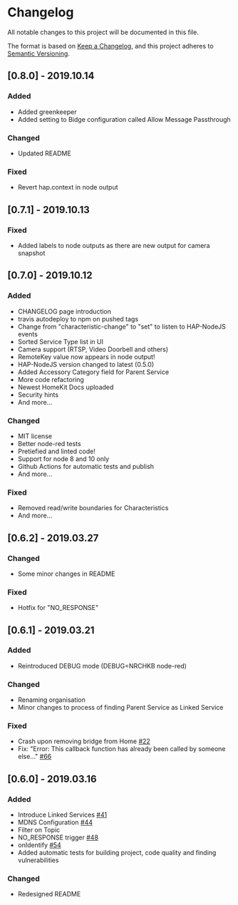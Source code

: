 # Changelog
All notable changes to this project will be documented in this file.

The format is based on [Keep a Changelog](https://keepachangelog.com/en/1.0.0/),
and this project adheres to [Semantic Versioning](https://semver.org/spec/v2.0.0.html).

## [0.8.0] - 2019.10.14
### Added
 - Added greenkeeper
 - Added setting to Bidge configuration called Allow Message Passthrough
### Changed
 - Updated README
### Fixed
 - Revert hap.context in node output


## [0.7.1] - 2019.10.13
### Fixed
 - Added labels to node outputs as there are new output for camera snapshot

## [0.7.0] - 2019.10.12
### Added
 - CHANGELOG page introduction
 - travis autodeploy to npm on pushed tags
 - Change from "characteristic-change" to "set" to listen to HAP-NodeJS events
 - Sorted Service Type list in UI
 - Camera support (RTSP, Video Doorbell and others)
 - RemoteKey value now appears in node output!
 - HAP-NodeJS version changed to latest (0.5.0)
 - Added Accessory Category field for Parent Service
 - More code refactoring
 - Newest HomeKit Docs uploaded
 - Security hints
 - And more...
### Changed
 - MIT license
 - Better node-red tests
 - Pretiefied and linted code!
 - Support for node 8 and 10 only
 - Github Actions for automatic tests and publish
 - And more...
### Fixed
 - Removed read/write boundaries for Characteristics
 - And more...

## [0.6.2] - 2019.03.27
### Changed
 - Some minor changes in README

### Fixed
 - Hotfix for "NO_RESPONSE"

 
## [0.6.1] - 2019.03.21
### Added
 - Reintroduced DEBUG mode (DEBUG=NRCHKB node-red)

### Changed
 - Renaming organisation
 - Minor changes to process of finding Parent Service as Linked Service

### Fixed
 - Crash upon removing bridge from Home [#22](https://github.com/NRCHKB/node-red-contrib-homekit-bridged/issues/22)
 - Fix: "Error: This callback function has already been called by someone else..." [#66](https://github.com/NRCHKB/node-red-contrib-homekit-bridged/issues/66)


## [0.6.0] - 2019.03.16
### Added
 - Introduce Linked Services [#41](https://github.com/NRCHKB/node-red-contrib-homekit-bridged/issues/41)
 - MDNS Configuration [#44](https://github.com/NRCHKB/node-red-contrib-homekit-bridged/issues/44)
 - Filter on Topic
 - NO_RESPONSE trigger [#48](https://github.com/NRCHKB/node-red-contrib-homekit-bridged/issues/48)
 - onIdentify [#54](https://github.com/NRCHKB/node-red-contrib-homekit-bridged/issues/54)
 - Added automatic tests for building project, code quality and finding vulnerabilities
 
### Changed
 - Redesigned README
